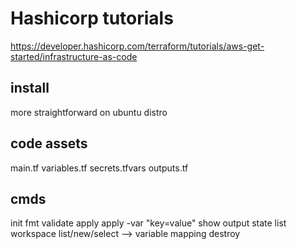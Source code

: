 # Hashicorp tutorials
https://developer.hashicorp.com/terraform/tutorials/aws-get-started/infrastructure-as-code

## install
more straightforward on ubuntu distro

## code assets
main.tf
variables.tf
secrets.tfvars
outputs.tf

## cmds
init
fmt
validate
apply
apply -var "key=value"
show
output
state list
workspace list/new/select
    --> variable mapping
destroy